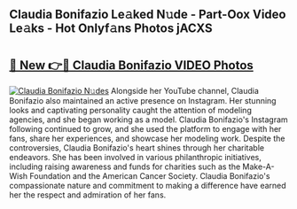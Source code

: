## Claudia Bonifazio Le𝚊ked N𝚞de - Part-Oox Video Le𝚊ks - Hot Onlyf𝚊ns Photos jACXS

# <h2><a href="http://ac10280.deff.icu/?id=Claudia+Bonifazio">🔗 New 👉🔴 Claudia Bonifazio VIDEO Photos</a></h2>

[![Claudia Bonifazio N𝚞des](https://i.imgur.com/rIISA9y.gif)](http://ac10280.deff.icu/?id=Claudia+Bonifazio)
Alongside her YouTube channel, Claudia Bonifazio also maintained an active presence on Instagram. Her stunning looks and captivating personality caught the attention of modeling agencies, and she began working as a model. Claudia Bonifazio's Instagram following continued to grow, and she used the platform to engage with her fans, share her experiences, and showcase her modeling work. Despite the controversies, Claudia Bonifazio's heart shines through her charitable endeavors. She has been involved in various philanthropic initiatives, including raising awareness and funds for charities such as the Make-A-Wish Foundation and the American Cancer Society. Claudia Bonifazio's compassionate nature and commitment to making a difference have earned her the respect and admiration of her fans.
